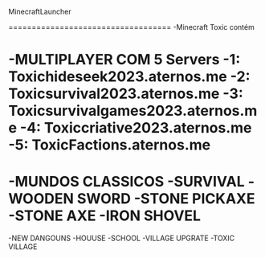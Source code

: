 MinecraftLauncher

===================================
-Minecraft Toxic contém

-MULTIPLAYER COM 5 Servers
-1: Toxichideseek2023.aternos.me
-2: Toxicsurvival2023.aternos.me
-3: Toxicsurvivalgames2023.aternos.me
-4: Toxiccriative2023.aternos.me
-5: ToxicFactions.aternos.me
====================================
-MUNDOS CLASSICOS
-SURVIVAL
-WOODEN SWORD
-STONE PICKAXE
-STONE AXE
-IRON SHOVEL
====================================
-NEW DANGOUNS
-HOUUSE
-SCHOOL
-VILLAGE UPGRATE
-TOXIC VILLAGE
